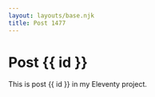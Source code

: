 ```yaml
---
layout: layouts/base.njk
title: Post 1477
---
```


# Post {{ id }}

This is post {{ id }} in my Eleventy project.
